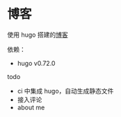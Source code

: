 # 博客
使用 hugo 搭建的[博客](www.icewater.xyz)

依赖：
- hugo v0.72.0

todo
- ci 中集成 hugo，自动生成静态文件
- 接入评论
- about me